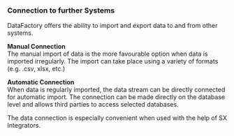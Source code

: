 ### Connection to further Systems

DataFactory offers the ability to import and export data to and from other systems.

**Manual Connection**  
The manual import of data is the more favourable option when data is imported irregularly. The import can take place using a variety of formats \(e.g. .csv, xlsx, etc.\) 

**Automatic Connection**  
When data is regularly imported, the data stream can be directly connected for automatic import. The connection can be made directly on the database level and allows third parties to access selected databases. 

The data connection is especially convenient when used with the help of SX Integrators.

